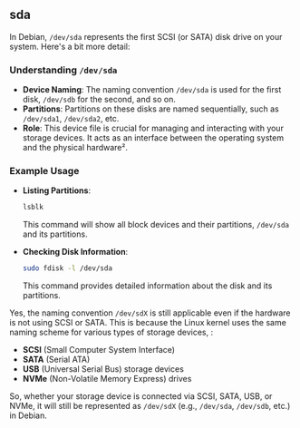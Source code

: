 ## sda

In Debian, `/dev/sda` represents the first SCSI (or SATA) disk drive on your system. Here's a bit more detail:

### **Understanding `/dev/sda`**
- **Device Naming**: The naming convention `/dev/sda` is used for the first disk, `/dev/sdb` for the second, and so on.
- **Partitions**: Partitions on these disks are named sequentially, such as `/dev/sda1`, `/dev/sda2`, etc.
- **Role**: This device file is crucial for managing and interacting with your storage devices. It acts as an interface between the operating system and the physical hardware².

### **Example Usage**
- **Listing Partitions**:
  ```bash
  lsblk
  ```
  This command will show all block devices and their partitions,  `/dev/sda` and its partitions.

- **Checking Disk Information**:
  ```bash
  sudo fdisk -l /dev/sda
  ```
  This command provides detailed information about the disk and its partitions.

Yes, the naming convention `/dev/sdX` is still applicable even if the hardware is not using SCSI or SATA. This is because the Linux kernel uses the same naming scheme for various types of storage devices, :

- **SCSI** (Small Computer System Interface)
- **SATA** (Serial ATA)
- **USB** (Universal Serial Bus) storage devices
- **NVMe** (Non-Volatile Memory Express) drives

So, whether your storage device is connected via SCSI, SATA, USB, or NVMe, it will still be represented as `/dev/sdX` (e.g., `/dev/sda`, `/dev/sdb`, etc.) in Debian.
